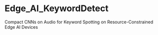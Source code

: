 # Edge_AI_KeywordDetect
 Compact CNNs on Audio for Keyword Spotting on Resource-Constrained Edge AI Devices
